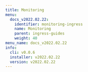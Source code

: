 ```yaml
---
title: Monitoring
menu:
  docs_v2022.02.22:
    identifier: monitoring-ingress
    name: Monitoring
    parent: ingress-guides
    weight: 40
menu_name: docs_v2022.02.22
info:
  cli: v0.0.6
  installer: v2022.02.22
  version: v2022.02.22
---
```


